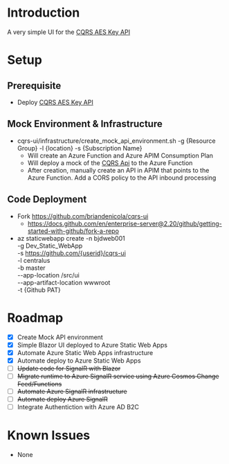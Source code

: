 # Introduction
A very simple UI for the [CQRS AES Key API](https://github.com/briandenicola/cqrs)


# Setup
## Prerequisite
* Deploy [CQRS AES Key API](https://github.com/briandenicola/cqrs)

## Mock Environment & Infrastructure 
* cqrs-ui/infrastructure/create_mock_api_environment.sh -g {Resource Group} -l {location} -s {Subscription Name}
    * Will create an Azure Function and Azure APIM Consumption Plan
    * Will deploy a mock of the [CQRS Api](https://github.com/briandenicola/cqrs) to the Azure Function
    * After creation, manually create an API in APIM that points to the Azure Function. Add a CORS policy to the API inbound processing

## Code Deployment 
* Fork https://github.com/briandenicola/cqrs-ui
    * https://docs.github.com/en/enterprise-server@2.20/github/getting-started-with-github/fork-a-repo
* az staticwebapp create -n bjdweb001 \
    -g Dev_Static_WebApp \
    -s https://github.com/{userid}/cqrs-ui \
    -l centralus \
    -b master \
    --app-location /src/ui \
    --app-artifact-location wwwroot \
    -t {Github PAT}

# Roadmap
- [x] Create Mock API environment
- [x] Simple Blazor UI deployed to Azure Static Web Apps
- [x] Automate Azure Static Web Apps infrastructure
- [x] Automate deploy to Azure Static Web Apps
- [ ] ~~Update code for SignalR with Blazor~~ 
- [ ] ~~Migrate runtime to Azure SignalR service using Azure Cosmos Change Feed/Functions~~
- [ ] ~~Automate Azure SignalR infrastructure~~ 
- [ ] ~~Automate deploy Azure SignalR~~ 
- [ ] Integrate Authentiction with Azure AD B2C

# Known Issues
- None
